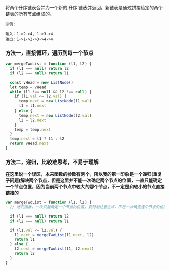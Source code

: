将两个升序链表合并为一个新的 升序 链表并返回。新链表是通过拼接给定的两个链表的所有节点组成的。


    示例：

    输入：1->2->4, 1->3->4
    输出：1->1->2->3->4->4


### 方法一，直接循环，遍历到每一个节点
```javascript
var mergeTwoList = function (l1, l2) {
  if (l1 === null) return l2
  if (l2 === null) return l1
  
  const vHead = new ListNode()
  let temp = vHead
  while (l1 !== null && l2 !== null) {
    if (l1.val <= l2.val) {
      temp.next = new ListNode(l1.val)
      l1 = l1.next
    } else {
      temp.next = new ListNode(l2.val)
      l2 = l2.next
    }
    temp = temp.next
  }
  temp.next = l1 ? l1 : l2
  return vHead.next 
}
```

### 方法二，递归，比较难思考，不易于理解
**在这里说一个误区，本来函数的参数有两个，所以我的第一印象是一个递归(重复子问题)解决两个节点，但是这里并不能一次确定两个节点的位置，一直只能确定一个节点位置，因为当前两个节点中较大的那个节点，不一定是和较小的节点直接链接的**


```JavaScript
var mergeTwoList = function (l1, l2) {
  // 递归函数，一次只能确定一个节点的位置，要特别注意这点，不是一次确定连个节点的位置

  if (l1 === null) return l2
  if (l2 === null) return l1

  if (l1.val <= l2.val) {
    l1.next = mergeTwoList(l1.next, l2)
    return l1
  } else {
    l2.next = mergeTwoList(l1, l2.next)
    return l2
  }
}

```